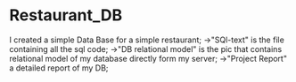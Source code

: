 # Restaurant_DB
I  created a simple Data Base for a simple restaurant;
->"SQl-text" is the file containing all the sql code;
->"DB relational model" is the pic that contains relational model of my database directly form my server;
->"Project Report" a detailed report of my DB;